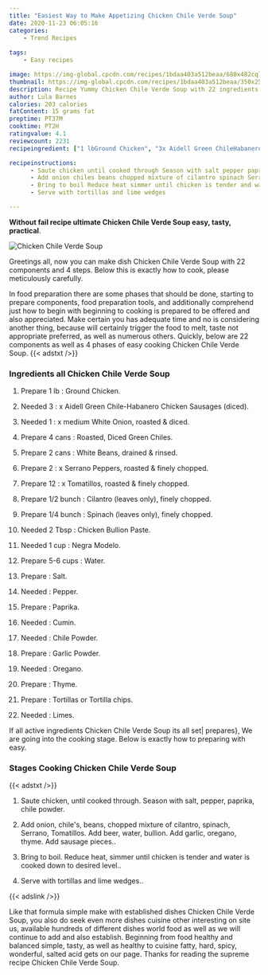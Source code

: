 ```yaml
---
title: "Easiest Way to Make Appetizing Chicken Chile Verde Soup"
date: 2020-11-23 06:05:16
categories:
    - Trend Recipes
    
tags:
    - Easy recipes

image: https://img-global.cpcdn.com/recipes/1bdaa403a512beaa/680x482cq70/chicken-chile-verde-soup-recipe-main-photo.jpg
thumbnail: https://img-global.cpcdn.com/recipes/1bdaa403a512beaa/350x250cq70/chicken-chile-verde-soup-recipe-main-photo.jpg
description: Recipe Yummy Chicken Chile Verde Soup with 22 ingredients and 4 stages of easy cooking.
author: Lula Barnes
calories: 203 calories
fatContent: 15 grams fat
preptime: PT37M
cooktime: PT2H
ratingvalue: 4.1
reviewcount: 2231
recipeingredient: ["1 lbGround Chicken", "3x Aidell Green ChileHabanero Chicken Sausages diced", "1x medium White Onion roasted  diced", "4 cansRoasted Diced Green Chiles", "2 cansWhite Beans drained  rinsed", "2x Serrano Peppers roasted  finely chopped", "12x Tomatillos roasted  finely chopped", "1/2 bunchCilantro leaves only finely chopped", "1/4 bunchSpinach leaves only finely chopped", "2 TbspChicken Bullion Paste", "1 cupNegra Modelo", "5-6 cupsWater", "Salt", "Pepper", "Paprika", "Cumin", "Chile Powder", "Garlic Powder", "Oregano", "Thyme", "Tortillas or Tortilla chips", "Limes"]

recipeinstructions: 
      - Saute chicken until cooked through Season with salt pepper paprika chile powder 
      - Add onion chiles beans chopped mixture of cilantro spinach Serrano Tomatillos Add beer water bullion Add garlic oregano thyme Add sausage pieces 
      - Bring to boil Reduce heat simmer until chicken is tender and water is cooked down to desired level 
      - Serve with tortillas and lime wedges

---
```




**Without fail recipe ultimate Chicken Chile Verde Soup easy, tasty, practical**. 


![Chicken Chile Verde Soup](https://img-global.cpcdn.com/recipes/1bdaa403a512beaa/680x482cq70/chicken-chile-verde-soup-recipe-main-photo.jpg "Chicken Chile Verde Soup")




Greetings all, now you can make dish Chicken Chile Verde Soup with 22 components and 4 steps. Below this is exactly how to cook, please meticulously carefully.

In food preparation there are some phases that should be done, starting to prepare components, food preparation tools, and additionally comprehend just how to begin with beginning to cooking is prepared to be offered and also appreciated. Make certain you has adequate time and no is considering another thing, because will certainly trigger the food to melt, taste not appropriate preferred, as well as numerous others. Quickly, below are 22 components as well as 4 phases of easy cooking Chicken Chile Verde Soup.
{{< adstxt />}}

### Ingredients all Chicken Chile Verde Soup


1. Prepare 1 lb : Ground Chicken.

1. Needed 3 : x Aidell Green Chile-Habanero Chicken Sausages (diced).

1. Needed 1 : x medium White Onion, roasted &amp; diced.

1. Prepare 4 cans : Roasted, Diced Green Chiles.

1. Prepare 2 cans : White Beans, drained &amp; rinsed.

1. Prepare 2 : x Serrano Peppers, roasted &amp; finely chopped.

1. Prepare 12 : x Tomatillos, roasted &amp; finely chopped.

1. Prepare 1/2 bunch : Cilantro (leaves only), finely chopped.

1. Prepare 1/4 bunch : Spinach (leaves only), finely chopped.

1. Needed 2 Tbsp : Chicken Bullion Paste.

1. Needed 1 cup : Negra Modelo.

1. Prepare 5-6 cups : Water.

1. Prepare  : Salt.

1. Needed  : Pepper.

1. Prepare  : Paprika.

1. Needed  : Cumin.

1. Needed  : Chile Powder.

1. Prepare  : Garlic Powder.

1. Needed  : Oregano.

1. Prepare  : Thyme.

1. Prepare  : Tortillas or Tortilla chips.

1. Needed  : Limes.



If all active ingredients Chicken Chile Verde Soup its all set| prepares}, We are going into the cooking stage. Below is exactly how to preparing with easy.

### Stages Cooking Chicken Chile Verde Soup

{{< adstxt />}}


1. Saute chicken, until cooked through. Season with salt, pepper, paprika, chile powder.



1. Add onion, chile&#39;s, beans, chopped mixture of cilantro, spinach, Serrano, Tomatillos. Add beer, water, bullion. Add garlic, oregano, thyme. Add sausage pieces..



1. Bring to boil. Reduce heat, simmer until chicken is tender and water is cooked down to desired level..



1. Serve with tortillas and lime wedges..





{{< adslink />}}

Like that formula simple make with established dishes Chicken Chile Verde Soup, you also do seek even more dishes cuisine other interesting on site us, available hundreds of different dishes world food as well as we will continue to add and also establish. Beginning from food healthy and balanced simple, tasty, as well as healthy to cuisine fatty, hard, spicy, wonderful, salted acid gets on our page. Thanks for reading the supreme recipe Chicken Chile Verde Soup.
